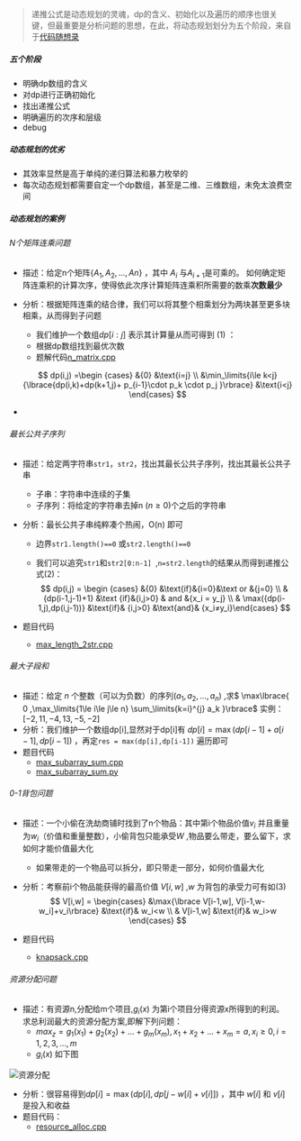 

>  递推公式是动态规划的灵魂，dp的含义、初始化以及遍历的顺序也很关键，但最重要是分析问题的思想，在此，将动态规划划分为五个阶段，来自于[代码随想录](https://www.bilibili.com/video/BV13Q4y197Wg/?spm_id_from=333.337.search-card.all.click&vd_source=2ed772ef3c25dca43937d30b2e9c63c9) 

##### 五个阶段

- 明确dp数组的含义
- 对dp进行正确初始化
- 找出递推公式
- 明确遍历的次序和层级
- debug

##### 动态规划的优劣

- 其效率显然是高于单纯的递归算法和暴力枚举的
- 每次动态规划都需要自定一个dp数组，甚至是二维、三维数组，未免太浪费空间



##### 动态规划的案例

###### N个矩阵连乘问题

- 描述：给定n个矩阵$\lbrace A_1,A_2,...,An \rbrace$ ，其中 $A_i$ 与$A_{i+1}$是可乘的。 如何确定矩阵连乘积的计算次序，使得依此次序计算矩阵连乘积所需要的数乘**次数最少**

- 分析：根据矩阵连乘的结合律，我们可以将其整个相乘划分为两块甚至更多块相乘，从而得到子问题

  - 我们维护一个数组$dp[i:j]$ 表示其计算量从而可得到 (1) ：
  - 根据dp数组找到最优次数
  - 题解代码[n_matrix.cpp](https://github.com/Chenpeel/Codes/tree/master/Cpp/algo_codes/n_matrix.cpp) 

  $$
  dp(i,j) =\begin {cases} &{0} &\text{i=j}  \\ &\min_\limits{i\le k<j} {\lbrace{dp(i,k)+dp(k+1,j)+ p_{i-1}\cdot p_k \cdot p_j }\rbrace} &\text{i<j} \end{cases}
  $$

- 

###### 最长公共子序列

- 描述：给定两字符串`str1`，`str2`，找出其最长公共子序列，找出其最长公共子串

  - 子串：字符串中连续的子集
  - 子序列：将给定的字符串去掉n $(n≥0)$个之后的字符串

- 分析：最长公共子串纯粹凑个热闹，O(n) 即可

  - 边界`str1.length()==0` 或`str2.length()==0` 

  - 我们可以追究`str1`和`str2[0:n-1] `,`n=str2.length`的结果从而得到递推公式(2)：
    $$
    dp(i,j) = \begin {cases} &{0} &\text{if}&{i=0}&\text or &{j=0}  \\ &{dp(i-1,j-1)+1} &\text {if}&{i,j>0} & and &{x_i = y_j} \\ & \max({dp(i-1,j),dp(i,j-1))} &\text{if}& {i,j>0} &\text{and}& {x_i≠y_i}\end{cases}
    $$

- 题目代码

  - [max_length_2str.cpp](https://github.com/Chenpeel/Codes/tree/master/Cpp/algo_codes/max_length_2str.cpp)





###### 最大子段和

- 描述：给定 *n* 个整数（可以为负数）的序列$(a_1,a_2,...,a_n)$ ,求$ \max\lbrace{ 0 ,\max_\limits{1\le i\le j\le n} \sum_\limits{k=i}^{j} a_k }\rbrace$ 实例：$[-2,11,-4,13,-5,-2]$
- 分析：我们维护一个数组dp[i],显然对于dp[i]有 $dp[i] = \max{(dp[i-1]+ a[i-1],dp[i-1])}$  ，再定`res = max(dp[i],dp[i-1])` 遍历即可
- 题目代码
  - [max_subarray_sum.cpp](https://github.com/Chenpeel/Codes/tree/master/Cpp/algo_codes/max_subarray_sum.cpp)
  - [max_subarray_sum.py](https://github.com/Chenpeel/Codes/tree/master/Python/algo_codes/max_subarray_sum.py) 

###### 0-1背包问题

- 描述：一个小偷在洗劫商铺时找到了n个物品：其中第i个物品价值$v_i$ 并且重量为$w_i$（价值和重量整数），小偷背包只能承受$W$ ,物品要么带走，要么留下，求如何才能价值最大化

  - 如果带走的一个物品可以拆分，即只带走一部分，如何价值最大化

- 分析：考察前i个物品能获得的最高价值 $V[i,w]$ ,$w$ 为背包的承受力可有如(3)
  $$
  V[i,w] = \begin{cases} &\max{\lbrace V[i-1,w], V[i-1,w-w_i]+v_i\rbrace} &\text{if}& w_i<w \\ & V[i-1,w] &\text{if}& w_i>w \end{cases}
  $$

- 题目代码

  - [knapsack.cpp](https://github.com/Chenpeel/Codes/tree/master/Cpp/algo_codes/knapsack.cpp) 



###### 资源分配问题

- 描述：有资源n,分配给m个项目,$g_i(x)$ 为第i个项目分得资源x所得到的利润。 求总利润最大的资源分配方案,即解下列问题：
  - $max_z = g_1(x_1)+g_2(x_2)+...+g_m(x_m),x_1+x_2+...+x_m = a,x_i≥0,i={1,2,3,...,m}$ 
  - $g_i(x)$ 如下图
  
![资源分配](/imgs/source_reloc.png)

- 分析：很容易得到$dp[i] = \max(dp[i],dp[ j-w[i]+v[i] ])$  ，其中 $w[i]$ 和 $v[i]$  是投入和收益
- 题目代码：
  - [resource_alloc.cpp](https://github.com/Chenpeel/Codes/tree/master/Cpp/algo_codes/resource_alloc.cpp) 





















